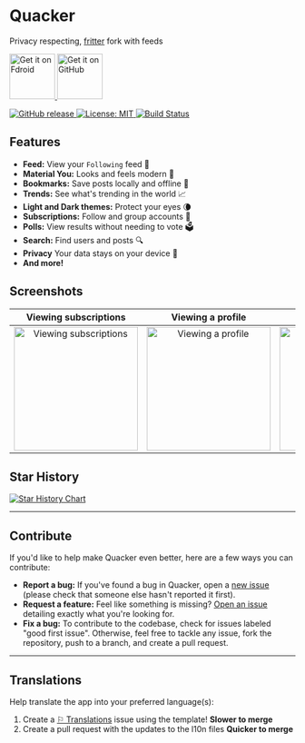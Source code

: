 # Quacker
Privacy respecting, [fritter](https://fritter.cc) fork with feeds

<p align="left">
 <a href="https://github.com/TheHCJ/Quacker/releases">
    <img src="https://f-droid.org/badge/get-it-on.png" alt="Get it on Fdroid" height="80">
  </a>
  <a href="https://f-droid.org/en/packages/com.thehcj.quacker/">
    <img src="assets/readme/get-it-on-github.png" alt="Get it on GitHub" height="80">
  </a>
</p>

<p align="left">
  <a href="https://github.com/TheHCJ/Quacker/releases">
    <img src="https://img.shields.io/github/v/release/TheHCJ/Quacker?style=flat&logo=github&color=2dba4e" alt="GitHub release">
  </a>
  <a href="/LICENSE">
    <img src="https://img.shields.io/github/license/TheHCJ/Quacker?logo=opensourceinitiative&logoColor=FFFFFF&color=750014" alt="License: MIT">
  </a>
  <a href="https://github.com/TheHCJ/Quacker/actions">
    <img src="https://github.com/TheHCJ/Quacker/workflows/ci/badge.svg" alt="Build Status">
  </a>
</p>

## Features

- **Feed:** View your `Following` feed 📰
- **Material You:** Looks and feels modern 🌄
- **Bookmarks:** Save posts locally and offline 🔖
- **Trends:** See what's trending in the world 📈
- **Light and Dark themes:** Protect your eyes 🌘
- **Subscriptions:** Follow and group accounts 👤
- **Polls:** View results without needing to vote 🗳️
- **Search:** Find users and posts 🔍️
- **Privacy** Your data stays on your device 🔐
- **And more!**


## Screenshots

| Viewing subscriptions | Viewing a profile | Tweet cards | Viewing trends |
|:---------------------:|:-----------------:|:-----------:|:--------------:|
| <img src="fastlane/metadata/android/en-US/images/phoneScreenshots/1.jpg" alt="Viewing subscriptions" width="218"/> | <img src="fastlane/metadata/android/en-US/images/phoneScreenshots/2.jpg" alt="Viewing a profile" width="218"/> | <img src="fastlane/metadata/android/en-US/images/phoneScreenshots/3.jpg" alt="Tweet cards" width="218"/> | <img src="fastlane/metadata/android/en-US/images/phoneScreenshots/4.jpg" alt="Viewing trends" width="218"/> |

## Star History
[![Star History Chart](https://api.star-history.com/svg?repos=thehcj/quacker&type=Date)](https://www.star-history.com/#thehcj/quacker&Date)

---

## Contribute

If you'd like to help make Quacker even better, here are a few ways you can contribute:

- **Report a bug:** If you've found a bug in Quacker, open a [new issue](https://github.com/thehcj/quacker/issues/new/choose) (please check that someone else hasn't reported it first).
- **Request a feature:** Feel like something is missing? [Open an issue](https://github.com/thehcj/quacker/issues/new/choose) detailing exactly what you're looking for.
- **Fix a bug:** To contribute to the codebase, check for issues labeled "good first issue". Otherwise, feel free to tackle any issue, fork the repository, push to a branch, and create a pull request.

---

## Translations

Help translate the app into your preferred language(s):

1. Create a [⚐ Translations](https://github.com/TheHCJ/Quacker/issues/new?assignees=&labels=needs+triage&projects=&template=--translations.md&title=%5BTRANSLATION%5D) issue using the template! **Slower to merge**
2. Create a pull request with the updates to the l10n files **Quicker to merge**